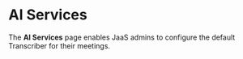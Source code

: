# AI Services

The **AI Services** page enables JaaS admins to configure the default Transcriber for their meetings.
